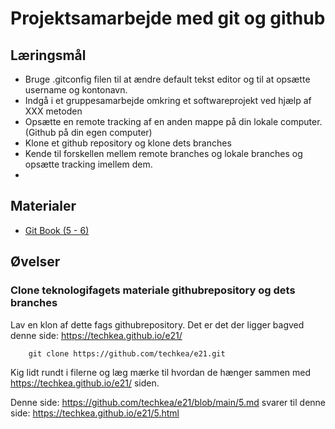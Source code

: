 
<script src="https://code.jquery.com/jquery-3.2.1.min.js"></script>
<script src="script.js"></script>

# Projektsamarbejde med git og github

## Læringsmål
* Bruge .gitconfig filen til at ændre default tekst editor og til at opsætte username og kontonavn.
* Indgå i et gruppesamarbejde omkring et softwareprojekt ved hjælp af XXX metoden
* Opsætte en remote tracking af en anden mappe på din lokale computer. (Github på din egen computer)
* Klone et github repository og klone dets branches
* Kende til forskellen mellem remote branches og lokale branches og opsætte tracking imellem dem. 
* 

  
## Materialer
* [Git Book (5 - 6)](https://git-scm.com/book/en/v2/Distributed-Git-Distributed-Workflows)
## Øvelser
### Clone teknologifagets materiale githubrepository og dets branches
Lav en klon af dette fags githubrepository. Det er det der ligger bagved denne side: https://techkea.github.io/e21/    

```` 
	git clone https://github.com/techkea/e21.git

````
Kig lidt rundt i filerne og læg mærke til hvordan de hænger sammen med https://techkea.github.io/e21/ siden.

Denne side: https://github.com/techkea/e21/blob/main/5.md svarer til denne side: https://techkea.github.io/e21/5.html  


 


